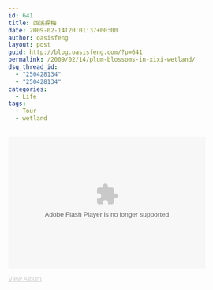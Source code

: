 ```yaml
---
id: 641
title: 西溪探梅
date: 2009-02-14T20:01:37+00:00
author: oasisfeng
layout: post
guid: http://blog.oasisfeng.com/?p=641
permalink: /2009/02/14/plum-blossoms-in-xixi-wetland/
dsq_thread_id:
  - "250428134"
  - "250428134"
categories:
  - Life
tags:
  - Tour
  - wetland
---
```

<div style="width:400px;font-family:arial,sans-serif;font-size:13px;">
  <div>
    <embed type="application/x-shockwave-flash" src="https://picasaweb.google.com/s/c/bin/slideshow.swf" width="400" height="267" flashvars="host=picasaweb.google.com&#038;captions=1&#038;RGB=0x000000&#038;feed=http%3A%2F%2Fpicasaweb.google.com%2Fdata%2Ffeed%2Fapi%2Fuser%2Foasisfeng%2Falbumid%2F5302621697156884001%3Fkind%3Dphoto%26alt%3Drss" pluginspage="https://www.macromedia.com/go/getflashplayer">
    </embed>
  </div>
  
  <p>
    <a href="http://picasaweb.google.com/oasisfeng/2009214" style="color:#CCCCCC">View Album</a></div>